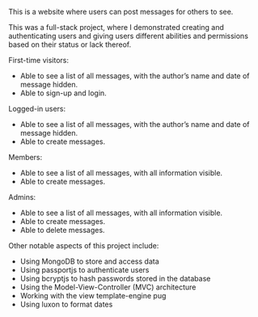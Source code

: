 This is a website where users can post messages for others to see.

This was a full-stack project, where I demonstrated creating and authenticating users and giving users different abilities and permissions based on their status or lack thereof.

First-time visitors:

- Able to see a list of all messages, with the author’s name and date of message hidden.
- Able to sign-up and login.

Logged-in users:

- Able to see a list of all messages, with the author’s name and date of message hidden.
- Able to create messages.

Members:

- Able to see a list of all messages, with all information visible.
- Able to create messages.

Admins:

- Able to see a list of all messages, with all information visible.
- Able to create messages.
- Able to delete messages.

Other notable aspects of this project include:

- Using MongoDB to store and access data
- Using passportjs to authenticate users
- Using bcryptjs to hash passwords stored in the database
- Using the Model-View-Controller (MVC) architecture
- Working with the view template-engine pug
- Using luxon to format dates
